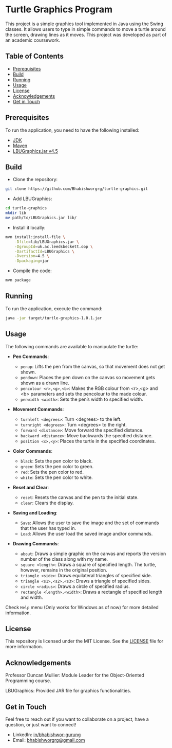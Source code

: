 # Turtle Graphics Program
This project is a simple graphics tool implemented in Java using the Swing classes. It allows users to type in simple commands to move a turtle around the screen, drawing lines as it moves. This project was developed as part of an academic coursework.


## Table of Contents
- [Prerequisites](#prerequisites)
- [Build](#build)
- [Running](#running-the-projects)
- [Usage](#features)
- [License](#license)
- [Acknowledgements](#acknowledgements)
- [Get in Touch](#get-in-touch)


## Prerequisites
To run the application, you need to have the following installed:
- [JDK](https://www.oracle.com/in/java/technologies/downloads/)
- [Maven](https://maven.apache.org/download.cgi)
- [LBUGraphics.jar v4.5](https://github.com/LBU-OOP/OOPturtleGraphicsLibrary/blob/db72a5f59815045516ea444bd8680b1b4cc26e33/LBUGraphics.jar)


## Build
- Clone the repository:
```bash
git clone https://github.com/Bhabishworgrg/turtle-graphics.git
```
- Add LBUGraphics:
```bash
cd turtle-graphics
mkdir lib
mv path/to/LBUGraphics.jar lib/
```
- Install it locally:
```bash
mvn install:install-file \
    -Dfile=lib/LBUGraphics.jar \
    -DgroupId=uk.ac.leedsbeckett.oop \
    -DartifactId=LBUGraphics \
    -Dversion=4.5 \
    -Dpackaging=jar
```
- Compile the code:
```bash
mvn package
```


## Running
To run the application, execute the command:
```bash
java -jar target/turtle-graphics-1.0.1.jar
```


## Usage
The following commands are available to manipulate the turtle:
- **Pen Commands**:
  - `penup`: Lifts the pen from the canvas, so that movement does not get shown.
  - `pendown`: Places the pen down on the canvas so movement gets shown as a drawn line.
  - `pencolour <r>,<g>,<b>`:	Makes the RGB colour from \<r>,\<g> and \<b> parameters and sets the pencolour to the made colour.
  - `penwidth <width>`:	Sets the pen’s width to specified width.

- **Movement Commands**:
  - `turnleft <degrees>`: Turn \<degrees> to the left.
  - `turnright <degrees>`: Turn \<degrees> to the right.
  - `forward <distance>`: Move forward the specified distance.
  - `backward <distance>`: Move backwards the specified distance.
  - `position <x>,<y>`:	Places the turtle in the specified coordinates.

- **Color Commands**:
  - `black`: Sets the pen color to black.
  - `green`: Sets the pen color to green.
  - `red`: Sets the pen color to red.
  - `white`: Sets the pen color to white.

- **Reset and Clear**:
  - `reset`: Resets the canvas and the pen to the initial state.
  - `clear`: Clears the display.

- **Saving and Loading**:
  - `Save`: Allows the user to save the image and the set of commands that the user has typed in.
  - `Load`: Allows the user load the saved image and/or commands.

- **Drawing Commands**:
  - `about`:	Draws a simple graphic on the canvas and reports the version number of the class along with my name.
  - `square <length>`:	Draws a square of specified length. The turtle, however, remains in the original position.
  - `triangle <side>`:	Draws equilateral triangles of specified side.
  - `triangle <s1>,<s2>,<s3>`:	Draws a triangle of specified sides.
  - `circle <radius>`:	Draws a circle of specified radius.
  - `rectangle <length>,<width>`:	Draws a rectangle of specified length and width.

Check `Help` menu (Only works for Windows as of now) for more detailed information. 


## License
This repository is licensed under the MIT License. See the [LICENSE](LICENSE) file for more information.


## Acknowledgements
Professor Duncan Mullier: Module Leader for the Object-Oriented Programming course.

LBUGraphics: Provided JAR file for graphics functionalities.


## Get in Touch
Feel free to reach out if you want to collaborate on a project, have a question, or just want to connect!
- LinkedIn: [in/bhabishwor-gurung](https://www.linkedin.com/in/bhabishwor-gurung/)
- Email: [bhabishworgrg@gmail.com](mailto:bhabishworgrg@gmail.com)
